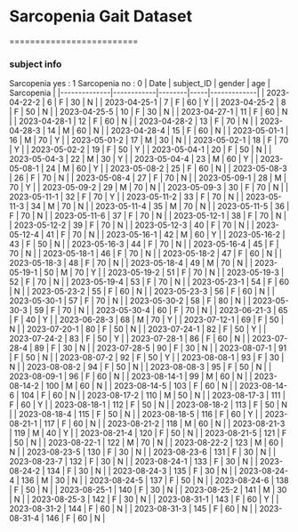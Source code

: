 # Sarcopenia Gait Dataset
=========================
### subject info
Sarcopenia yes : 1
Sarcopenia no : 0
| Date         | subject_ID | gender | age | Sarcopenia  |
|--------------|------------|--------|-----|-------------|
| 2023-04-22-2 | 6          | F      | 30  | N           |
| 2023-04-25-1 | 7          | F      | 60  | Y           |
| 2023-04-25-2 | 8          | F      | 50  | N           |
| 2023-04-25-5 | 10         | F      | 30  | N           |
| 2023-04-27-1 | 11         | F      | 60  | N           |
| 2023-04-28-1 | 12         | F      | 60  | N           |
| 2023-04-28-2 | 13         | F      | 70  | N           |
| 2023-04-28-3 | 14         | M      | 60  | N           |
| 2023-04-28-4 | 15         | F      | 60  | N           |
| 2023-05-01-1 | 16         | M      | 70  | Y           |
| 2023-05-01-2 | 17         | M      | 30  | N           |
| 2023-05-02-1 | 18         | F      | 70  | Y           |
| 2023-05-02-2 | 19         | F      | 50  | Y           |
| 2023-05-04-1 | 20         | F      | 50  | N           |
| 2023-05-04-3 | 22         | M      | 30  | Y           |
| 2023-05-04-4 | 23         | M      | 60  | Y           |
| 2023-05-08-1 | 24         | M      | 60  | Y           |
| 2023-05-08-2 | 25         | F      | 60  | N           |
| 2023-05-08-3 | 26         | F      | 70  | N           |
| 2023-05-08-4 | 27         | F      | 70  | N           |
| 2023-05-09-1 | 28         | M      | 70  | Y           |
| 2023-05-09-2 | 29         | M      | 70  | N           |
| 2023-05-09-3 | 30         | F      | 70  | N           |
| 2023-05-11-1 | 32         | F      | 70  | Y           |
| 2023-05-11-2 | 33         | F      | 70  | N           |
| 2023-05-11-3 | 34         | M      | 70  | N           |
| 2023-05-11-4 | 35         | M      | 70  | N           |
| 2023-05-11-5 | 36         | F      | 70  | N           |
| 2023-05-11-6 | 37         | F      | 70  | N           |
| 2023-05-12-1 | 38         | F      | 70  | N           |
| 2023-05-12-2 | 39         | F      | 70  | N           |
| 2023-05-12-3 | 40         | F      | 70  | N           |
| 2023-05-12-4 | 41         | F      | 70  | N           |
| 2023-05-16-1 | 42         | M      | 60  | Y           |
| 2023-05-16-2 | 43         | F      | 50  | N           |
| 2023-05-16-3 | 44         | F      | 70  | N           |
| 2023-05-16-4 | 45         | F      | 70  | N           |
| 2023-05-18-1 | 46         | F      | 70  | N           |
| 2023-05-18-2 | 47         | F      | 60  | N           |
| 2023-05-18-3 | 48         | F      | 70  | N           |
| 2023-05-18-4 | 49         | M      | 70  | N           |
| 2023-05-19-1 | 50         | M      | 70  | Y           |
| 2023-05-19-2 | 51         | F      | 70  | N           |
| 2023-05-19-3 | 52         | F      | 70  | N           |
| 2023-05-19-4 | 53         | F      | 70  | N           |
| 2023-05-23-1 | 54         | F      | 60  | N           |
| 2023-05-23-2 | 55         | F      | 60  | N           |
| 2023-05-23-3 | 56         | F      | 60  | N           |
| 2023-05-30-1 | 57         | F      | 70  | N           |
| 2023-05-30-2 | 58         | F      | 80  | N           |
| 2023-05-30-3 | 59         | F      | 70  | N           |
| 2023-05-30-4 | 60         | F      | 70  | N           |
| 2023-06-21-3 | 65         | F      | 40  | Y           |
| 2023-06-28-3 | 68         | M      | 70  | Y           |
| 2023-07-12-1 | 69         | F      | 50  | N           |
| 2023-07-20-1 | 80         | F      | 50  | N           |
| 2023-07-24-1 | 82         | F      | 50  | Y           |
| 2023-07-24-2 | 83         | F      | 50  | Y           |
| 2023-07-28-1 | 86         | F      | 60  | N           |
| 2023-07-28-4 | 89         | F      | 30  | N           |
| 2023-07-28-5 | 90         | F      | 30  | N           |
| 2023-08-07-1 | 91         | F      | 50  | N           |
| 2023-08-07-2 | 92         | F      | 50  | Y           |
| 2023-08-08-1 | 93         | F      | 30  | N           |
| 2023-08-08-2 | 94         | F      | 50  | N           |
| 2023-08-08-3 | 95         | F      | 50  | N           |
| 2023-08-09-1 | 96         | F      | 60  | N           |
| 2023-08-14-1 | 99         | M      | 60  | N           |
| 2023-08-14-2 | 100        | M      | 60  | N           |
| 2023-08-14-5 | 103        | F      | 60  | N           |
| 2023-08-14-6 | 104        | F      | 60  | N           |
| 2023-08-17-2 | 110        | M      | 50  | N           |
| 2023-08-17-3 | 111        | F      | 60  | Y           |
| 2023-08-18-1 | 112        | F      | 50  | N           |
| 2023-08-18-2 | 113        | F      | 50  | N           |
| 2023-08-18-4 | 115        | F      | 50  | N           |
| 2023-08-18-5 | 116        | F      | 60  | Y           |
| 2023-08-21-1 | 117        | F      | 60  | N           |
| 2023-08-21-2 | 118        | M      | 60  | N           |
| 2023-08-21-3 | 119        | M      | 40  | Y           |
| 2023-08-21-4 | 120        | F      | 50  | N           |
| 2023-08-21-5 | 121        | F      | 50  | N           |
| 2023-08-22-1 | 122        | M      | 70  | N           |
| 2023-08-22-2 | 123        | M      | 60  | N           |
| 2023-08-23-5 | 130        | F      | 30  | N           |
| 2023-08-23-6 | 131        | F      | 30  | N           |
| 2023-08-23-7 | 132        | F      | 30  | N           |
| 2023-08-24-1 | 133        | F      | 30  | N           |
| 2023-08-24-2 | 134        | F      | 30  | N           |
| 2023-08-24-3 | 135        | F      | 30  | N           |
| 2023-08-24-4 | 136        | M      | 30  | N           |
| 2023-08-24-5 | 137        | F      | 50  | N           |
| 2023-08-24-6 | 138        | F      | 50  | N           |
| 2023-08-25-1 | 140        | F      | 30  | N           |
| 2023-08-25-2 | 141        | M      | 30  | N           |
| 2023-08-25-3 | 142        | F      | 30  | N           |
| 2023-08-31-1 | 143        | F      | 60  | Y           |
| 2023-08-31-2 | 144        | F      | 60  | N           |
| 2023-08-31-3 | 145        | F      | 60  | N           |
| 2023-08-31-4 | 146        | F      | 60  | N           |

